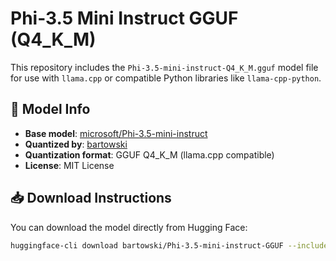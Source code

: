 # Phi-3.5 Mini Instruct GGUF (Q4_K_M)

This repository includes the `Phi-3.5-mini-instruct-Q4_K_M.gguf` model file for use with `llama.cpp` or compatible Python libraries like `llama-cpp-python`.

## 📌 Model Info

- **Base model**: [microsoft/Phi-3.5-mini-instruct](https://huggingface.co/microsoft/Phi-3.5-mini-instruct)
- **Quantized by**: [bartowski](https://huggingface.co/bartowski)
- **Quantization format**: GGUF Q4_K_M (llama.cpp compatible)
- **License**: MIT License

## 📥 Download Instructions

You can download the model directly from Hugging Face:

```bash
huggingface-cli download bartowski/Phi-3.5-mini-instruct-GGUF --include "Phi-3.5-mini-instruct-Q4_K_M.gguf" --local-dir .
